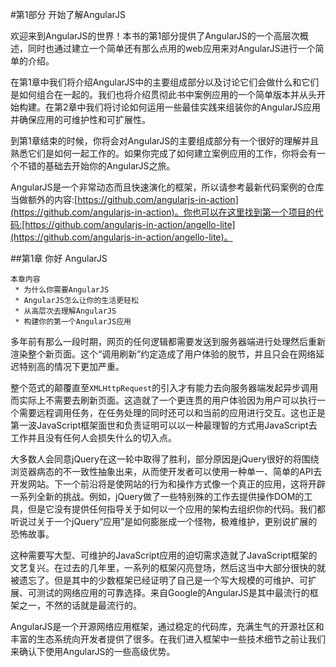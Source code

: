 #第1部分 开始了解AngularJS

欢迎来到AngularJS的世界！本书的第1部分提供了AngularJS的一个高层次概述，同时也通过建立一个简单还有那么点用的web应用来对AngularJS进行一个简单的介绍。

在第1章中我们将介绍AngularJS中的主要组成部分以及讨论它们会做什么和它们是如何组合在一起的。我们也将介绍贯彻此书中案例应用的一个简单版本并从头开始构建。在第2章中我们将讨论如何运用一些最佳实践来组装你的AngularJS应用并确保应用的可维护性和可扩展性。

到第1章结束的时候，你将会对AngularJS的主要组成部分有一个很好的理解并且熟悉它们是如何一起工作的。如果你完成了如何建立案例应用的工作，你将会有一个不错的基础去开始你的AngularJS之旅。

AngularJS是一个非常动态而且快速演化的框架，所以请参考最新代码案例的仓库当做额外的内容:[https://github.com/angularjs-in-action](https://github.com/angularjs-in-action)。你也可以在这里找到第一个项目的代码:[https://github.com/angularjs-in-action/angello-lite](https://github.com/angularjs-in-action/angello-lite)。



##第1章 你好 AngularJS
```
本章内容
 * 为什么你需要AngularJS
 * AngularJS怎么让你的生活更轻松
 * 从高层次去理解AngularJS 
 * 构建你的第一个AngularJS应用
```

多年前有那么一段时期，网页的任何逻辑都需要发送到服务器端进行处理然后重新渲染整个新页面。这个“调用刷新”约定造成了用户体验的脱节，并且只会在网络延迟特别高的情况下更加严重。

整个范式的颠覆直至`XMLHttpRequest`的引入才有能力去向服务器端发起异步调用而实际上不需要去刷新页面。这造就了一个更连贯的用户体验因为用户可以执行一个需要远程调用任务，在任务处理的同时还可以和当前的应用进行交互。这也正是第一波JavaScript框架面世和负责证明可以以一种最理智的方式用JavaScript去工作并且没有任何人会损失什么的切入点。

大多数人会同意jQuery在这一轮中取得了胜利，部分原因是jQuery很好的将围绕浏览器病态的不一致性抽象出来，从而使开发者可以使用一种单一、简单的API去开发网站。下一个前沿将是使网站的行为和操作方式像一个真正的应用，这将开辟一系列全新的挑战。例如，jQuery做了一些特别殊的工作去提供操作DOM的工具，但是它没有提供任何指导关于如何以一个应用的架构去组织你的代码。我们都听说过关于一个jQuery“应用”是如何膨胀成一个怪物，极难维护，更别说扩展的恐怖故事。

这种需要写大型、可维护的JavaScript应用的迫切需求造就了JavaScript框架的文艺复兴。在过去的几年里，一系列的框架闪亮登场，然后这当中大部分很快的就被遗忘了。但是其中的少数框架已经证明了自己是一个写大规模的可维护、可扩展、可测试的网络应用的可靠选择。来自Google的AngularJS是其中最流行的框架之一，不然的话就是最流行的。

AngularJS是一个开源网络应用框架，通过稳定的代码库，充满生气的开源社区和丰富的生态系统向开发者提供了很多。在我们进入框架中一些技术细节之前让我们来确认下使用AngularJS的一些高级优势。